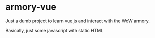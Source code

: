 # armory-vue
Just a dumb project to learn vue.js and interact with the WoW armory.

Basically, just some javascript with static HTML
